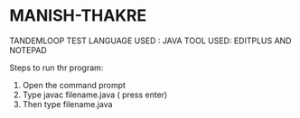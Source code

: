 # MANISH-THAKRE
TANDEMLOOP TEST
LANGUAGE USED : JAVA
TOOL USED: EDITPLUS AND NOTEPAD

Steps to run thr program:
1. Open the command prompt
2. Type
        javac filename.java ( press enter)
3. Then type
   filename.java
